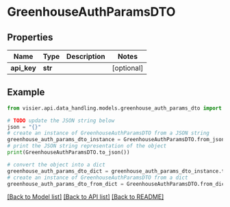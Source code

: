 # GreenhouseAuthParamsDTO


## Properties

Name | Type | Description | Notes
------------ | ------------- | ------------- | -------------
**api_key** | **str** |  | [optional] 

## Example

```python
from visier.api.data_handling.models.greenhouse_auth_params_dto import GreenhouseAuthParamsDTO

# TODO update the JSON string below
json = "{}"
# create an instance of GreenhouseAuthParamsDTO from a JSON string
greenhouse_auth_params_dto_instance = GreenhouseAuthParamsDTO.from_json(json)
# print the JSON string representation of the object
print(GreenhouseAuthParamsDTO.to_json())

# convert the object into a dict
greenhouse_auth_params_dto_dict = greenhouse_auth_params_dto_instance.to_dict()
# create an instance of GreenhouseAuthParamsDTO from a dict
greenhouse_auth_params_dto_from_dict = GreenhouseAuthParamsDTO.from_dict(greenhouse_auth_params_dto_dict)
```
[[Back to Model list]](../README.md#documentation-for-models) [[Back to API list]](../README.md#documentation-for-api-endpoints) [[Back to README]](../README.md)


